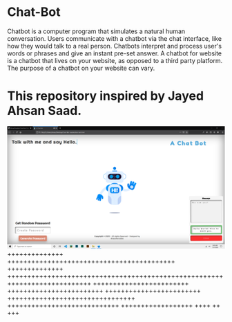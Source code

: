 # Chat-Bot
Chatbot is a computer program that simulates a natural human conversation. Users communicate with a chatbot via the chat interface, like how they would talk to a real person. Chatbots interpret and process user's words or phrases and give an instant pre-set answer. A chatbot for website is a chatbot that lives on your website, as opposed to a third party platform. The purpose of a chatbot on your website can vary. 
# This repository inspired by Jayed Ahsan Saad.


![alt text](https://github.com/AhsanParadise/Chat-Bot/blob/master/ScreenShot.png?raw=true)
++++++++++++++ ++++++++++++++++++++++++++++++++++++++++++
++++++++++++++ +++++++++++++++++++++++++++++++++++++++++++++++++++++++++++++++++++++++++++
++++++++++++++++++++++++ ++++++++++++++++++++++++ ++++++++++++++++++++++++
 ++++++++++++++++++++++++++++++++ ++++++++++++++++++++++++++++
++++++++++++++++++
++++ ++ +++
